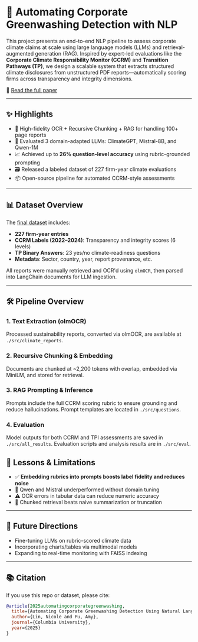 # 🌿 Automating Corporate Greenwashing Detection with NLP

This project presents an end-to-end NLP pipeline to assess corporate climate claims at scale using large language models (LLMs) and retrieval-augmented generation (RAG). Inspired by expert-led evaluations like the **Corporate Climate Responsibility Monitor (CCRM)** and **Transition Pathways (TP)**, we design a scalable system that extracts structured climate disclosures from unstructured PDF reports—automatically scoring firms across transparency and integrity dimensions.

📝 [Read the full paper](./Climate_Final_Paper.pdf)

---

## ✨ Highlights

- 🔎 High-fidelity OCR + Recursive Chunking + RAG for handling 100+ page reports  
- 🤖 Evaluated 3 domain-adapted LLMs: ClimateGPT, Mistral-8B, and Qwen-1M  
- 📈 Achieved up to **26% question-level accuracy** using rubric-grounded prompting  
- 🗃️ Released a labeled dataset of 227 firm-year climate evaluations  
- 📦 Open-source pipeline for automated CCRM-style assessments  

---

## 📊 Dataset Overview

The [final dataset](./src/merge_data/updated_final_interpolated.csv) includes:

- **227 firm-year entries**  
- **CCRM Labels (2022–2024)**: Transparency and integrity scores (6 levels)  
- **TP Binary Answers**: 23 yes/no climate-readiness questions  
- **Metadata**: Sector, country, year, report provenance, etc. 

All reports were manually retrieved and OCR'd using `olmOCR`, then parsed into LangChain documents for LLM ingestion.

---

## 🛠️ Pipeline Overview

### 1. Text Extraction (olmOCR)

Processed sustainability reports, converted via olmOCR, are available at `./src/climate_reports`.

### 2. Recursive Chunking & Embedding

Documents are chunked at ~2,200 tokens with overlap, embedded via MiniLM, and stored for retrieval.

### 3. RAG Prompting & Inference
Prompts include the full CCRM scoring rubric to ensure grounding and reduce hallucinations. Prompt templates are located in `./src/questions`.

### 4. Evaluation

Model outputs for both CCRM and TPI assessments are saved in `./src/all_results`. Evaluation scripts and analysis results are in `./src/eval`.

## 📌 Lessons & Limitations

- ✅ **Embedding rubrics into prompts boosts label fidelity and reduces noise**
- 🚫 Qwen and Mistral underperformed without domain tuning
- ⚠️ OCR errors in tabular data can reduce numeric accuracy
- 🧊 Chunked retrieval beats naive summarization or truncation

---

## 🧪 Future Directions

- Fine-tuning LLMs on rubric-scored climate data  
- Incorporating charts/tables via multimodal models  
- Expanding to real-time monitoring with FAISS indexing  

---

## 📚 Citation

If you use this repo or dataset, please cite:

```bibtex
@article{2025automatingcorporategreenwashing,
  title={Automating Corporate Greenwashing Detection Using Natural Language Processing},
  author={Lin, Nicole and Pu, Amy},
  journal={Columbia University},
  year={2025}
}

